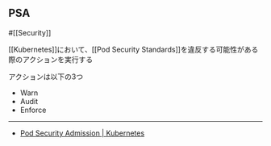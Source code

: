 ## PSA
#[[Security]]

[[Kubernetes]]において、[[Pod Security Standards]]を違反する可能性がある際のアクションを実行する

アクションは以下の3つ

- Warn
- Audit
- Enforce

---

- [Pod Security Admission | Kubernetes](https://kubernetes.io/docs/concepts/security/pod-security-admission/)